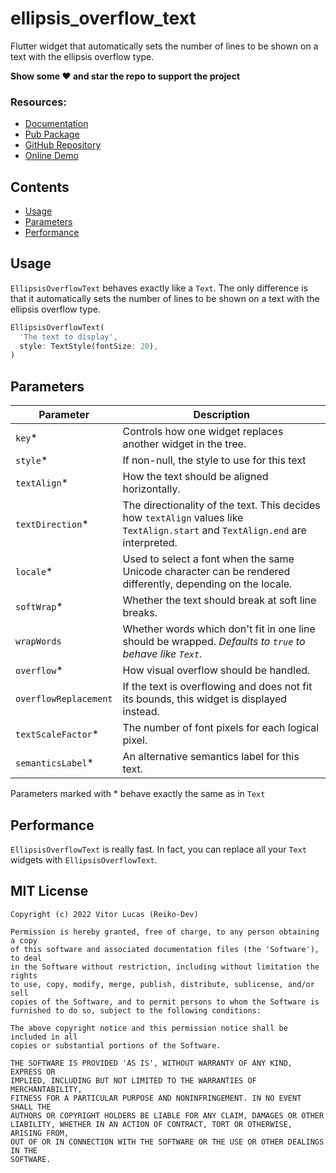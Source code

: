 # ellipsis_overflow_text

Flutter widget that automatically sets the number of lines to be shown on a text with the ellipsis overflow type.

**Show some ❤️ and star the repo to support the project**

### Resources:
- [Documentation](https://pub.dev/documentation/ellipsis_overflow_text/latest/ellipsis_overflow_text/EllipsisOverflowText-class.html)
- [Pub Package](https://pub.dev/packages/ellipsis_overflow_text)
- [GitHub Repository](https://github.com/reiko-dev/ellipsis_overflow_text)
- [Online Demo](https://appetize.io/)

## Contents

- [Usage](#usage)
- [Parameters](#parameters)
- [Performance](#performance)

## Usage

`EllipsisOverflowText` behaves exactly like a `Text`. The only difference is that it automatically sets the number of lines to be shown on a text with the ellipsis overflow type.

```dart
EllipsisOverflowText(
  'The text to display',
  style: TextStyle(fontSize: 20),
)
```

## Parameters

| Parameter | Description |
|---|---|
| `key`* | Controls how one widget replaces another widget in the tree. |
| `style`* | If non-null, the style to use for this text |
| `textAlign`* | How the text should be aligned horizontally. |
| `textDirection`* | The directionality of the text. This decides how `textAlign` values like `TextAlign.start` and `TextAlign.end` are interpreted. |
| `locale`* |  Used to select a font when the same Unicode character can be rendered differently, depending on the locale. |
| `softWrap`* | Whether the text should break at soft line breaks. |
| `wrapWords` | Whether words which don't fit in one line should be wrapped. *Defaults to `true` to behave like `Text`.* |
| `overflow`* | How visual overflow should be handled. |
| `overflowReplacement` | If the text is overflowing and does not fit its bounds, this widget is displayed instead. |
| `textScaleFactor`* | The number of font pixels for each logical pixel. |
| `semanticsLabel`* | An alternative semantics label for this text. |

Parameters marked with \* behave exactly the same as in `Text`


## Performance

`EllipsisOverflowText` is really fast. In fact, you can replace all your `Text` widgets with `EllipsisOverflowText`.<br>


## MIT License
```
Copyright (c) 2022 Vitor Lucas (Reiko-Dev)

Permission is hereby granted, free of charge, to any person obtaining a copy
of this software and associated documentation files (the 'Software'), to deal
in the Software without restriction, including without limitation the rights
to use, copy, modify, merge, publish, distribute, sublicense, and/or sell
copies of the Software, and to permit persons to whom the Software is
furnished to do so, subject to the following conditions:

The above copyright notice and this permission notice shall be included in all
copies or substantial portions of the Software.

THE SOFTWARE IS PROVIDED 'AS IS', WITHOUT WARRANTY OF ANY KIND, EXPRESS OR
IMPLIED, INCLUDING BUT NOT LIMITED TO THE WARRANTIES OF MERCHANTABILITY,
FITNESS FOR A PARTICULAR PURPOSE AND NONINFRINGEMENT. IN NO EVENT SHALL THE
AUTHORS OR COPYRIGHT HOLDERS BE LIABLE FOR ANY CLAIM, DAMAGES OR OTHER
LIABILITY, WHETHER IN AN ACTION OF CONTRACT, TORT OR OTHERWISE, ARISING FROM,
OUT OF OR IN CONNECTION WITH THE SOFTWARE OR THE USE OR OTHER DEALINGS IN THE
SOFTWARE.
```
